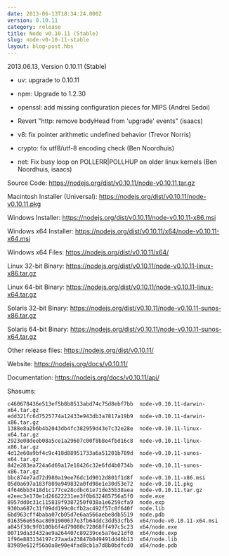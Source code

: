 ```yaml
---
date: 2013-06-13T18:34:24.000Z
version: 0.10.11
category: release
title: Node v0.10.11 (Stable)
slug: node-v0-10-11-stable
layout: blog-post.hbs
---
```


2013.06.13, Version 0.10.11 (Stable)

- uv: upgrade to 0.10.11

- npm: Upgrade to 1.2.30

- openssl: add missing configuration pieces for MIPS (Andrei Sedoi)

- Revert "http: remove bodyHead from 'upgrade' events" (isaacs)

- v8: fix pointer arithmetic undefined behavior (Trevor Norris)

- crypto: fix utf8/utf-8 encoding check (Ben Noordhuis)

- net: Fix busy loop on POLLERR|POLLHUP on older linux kernels (Ben Noordhuis, isaacs)

Source Code: https://nodejs.org/dist/v0.10.11/node-v0.10.11.tar.gz

Macintosh Installer (Universal): https://nodejs.org/dist/v0.10.11/node-v0.10.11.pkg

Windows Installer: https://nodejs.org/dist/v0.10.11/node-v0.10.11-x86.msi

Windows x64 Installer: https://nodejs.org/dist/v0.10.11/x64/node-v0.10.11-x64.msi

Windows x64 Files: https://nodejs.org/dist/v0.10.11/x64/

Linux 32-bit Binary: https://nodejs.org/dist/v0.10.11/node-v0.10.11-linux-x86.tar.gz

Linux 64-bit Binary: https://nodejs.org/dist/v0.10.11/node-v0.10.11-linux-x64.tar.gz

Solaris 32-bit Binary: https://nodejs.org/dist/v0.10.11/node-v0.10.11-sunos-x86.tar.gz

Solaris 64-bit Binary: https://nodejs.org/dist/v0.10.11/node-v0.10.11-sunos-x64.tar.gz

Other release files: https://nodejs.org/dist/v0.10.11/

Website: https://nodejs.org/docs/v0.10.11/

Documentation: https://nodejs.org/docs/v0.10.11/api/

Shasums:

```
c460678436e513ef5b8b8513abd74c75d8ebf7bb  node-v0.10.11-darwin-x64.tar.gz
edd321fc6d7525774a12433e943db3a7817a19b9  node-v0.10.11-darwin-x86.tar.gz
1388e8a2b6b4b2043db4fc382959d43e7c32e28e  node-v0.10.11-linux-x64.tar.gz
2923e08deeb08a5ce1a29607c00f8b8e4fbd16c8  node-v0.10.11-linux-x86.tar.gz
4d12e60a9bf4c9c418d88951733a6a51201b789d  node-v0.10.11-sunos-x64.tar.gz
842e283ea724a6d69a17e18426c32e6fd4b0734b  node-v0.10.11-sunos-x86.tar.gz
bbc874e7ad72d980a19ee76dc1d9012d801f1d8f  node-v0.10.11-x86.msi
05d0a697a183f809a949832a0fd98e1e30d53e72  node-v0.10.11.pkg
4f646bb3418d1c177ce28cdbc61e71de35b38aea  node-v0.10.11.tar.gz
e2eec3e170e1d26622231ee3f0b632485756a5f0  node.exe
8957dd0c31c115819f9387250f038a1e6259cfa9  node.exp
930ba687c31f09dd199c0cfb2ac492f57c0f640f  node.lib
6bd963cff4baba07cb05d7e6aa566aebe8db5519  node.pdb
016356e656ac8091900637e3fb64ddc3dd53cfb5  x64/node-v0.10.11-x64.msi
a845f30c9f0100b6f4d79080c72068ff497c5c23  x64/node.exe
00719da33432ae9a264407c89239ce5a76e21df0  x64/node.exp
1f96e883134197c27aada23847b049491dd46b13  x64/node.lib
83989e612f56b0a8e90e4fad8cb1a7d8b0bdfcd0  x64/node.pdb
```
